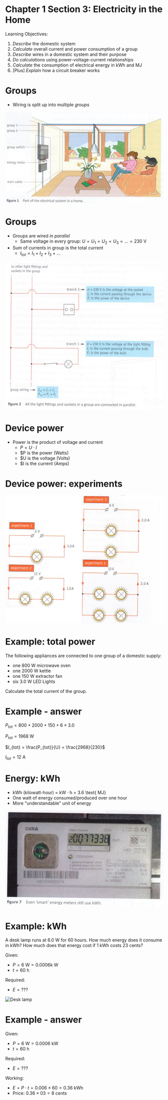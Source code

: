 # Chapter 1 Section 3: Electricity in the Home

Learning Objectives:

1. *Describe* the domestic system
1. *Calculate* overall current and power consumption of a group
1. *Describe* wires in a domestic system and their purpose
1. *Do calculations* using power-voltage-current relationships
1. *Calculate* the consumption of electrical energy in kWh and MJ
1. [Plus] *Explain* how a circuit breaker works

# Groups

- Wiring is split up into multiple *groups*

![Electrical groups](img/groups.jpg)

# Groups
- Groups are wired *in parallel*
    - Same voltage in every group:
        $U = U_1 = U_2 = U_3 = ... = 230 \text{ V}$
- Sum of currents in group is the total current
    - $I_{tot} = I_1 + I_2 + I_3 + ...$

![Electrical diagram of groups](img/groups-diagram.jpg)

# Device power

- Power is the product of voltage and current
    - $P = U \cdot I$
    - $P is the power (Watts)
    - $U is the voltage (Volts)
    - $I is the current (Amps)

# Device power: experiments

![Power experiment](img/power-experiment.jpg)

# Example: total power

The following appliances are connected to one group of a
domestic supply:

- one 800 W microwave oven
- one 2000 W kettle
- one 150 W extractor fan
- six 3.0 W LED Lights

Calculate the total current of the group.

# Example - answer

$P_{tot} = 800 + 2000 + 150 + 6 \times 3.0$

$P_{tot} = 1968 \text{ W}$

$I_{tot} = \frac{P_{tot}}{U} = \frac{2968}{230}$

$I_{tot} = 12 \text{ A}$

# Energy: kWh

- kWh (kilowatt-hour) = $\text{kW} \cdot \text{h}$ = 3.6 \text{ MJ}
- One watt of energy consumed/produced over one hour
- More "understandable" unit of energy

![kWh used on an energy meter](img/kwh-meter.jpg)

# Example: kWh

A desk lamp runs at 6.0 W for 60 hours.
How much energy does it consume in kWh?
How much does that energy cost if 1 kWh costs 23 cents?

Given:

- $P = 6 \text{ W} = 0.0006 \text{k W}$
- $t = 60 \text{ h}$

Required:

- $E = \text{???}$

![Desk lamp](img/desk-lamp.jpg)

# Example - answer

Given:

- $P = 6 \text{ W} = 0.0006 \text{ kW}$
- $t = 60 \text{ h}$

Required:

- $E = \text{???}$

Working:

- $E = P \cdot t = 0.006 \times 60 = 0.36 \text{ kWh}$
- Price: $0.36 \times 03 = 8 \text{ cents}$

